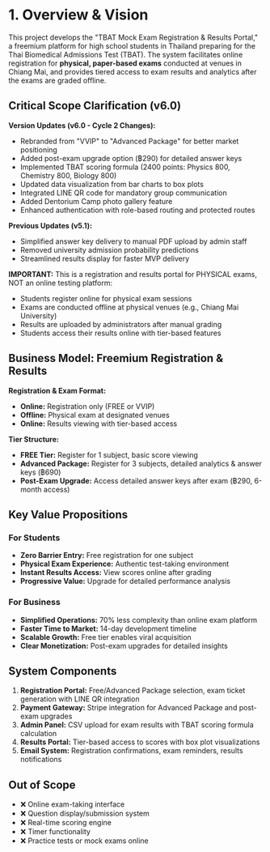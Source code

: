# 1. Overview & Vision

This project develops the "TBAT Mock Exam Registration & Results Portal," a freemium platform for high school students in Thailand preparing for the Thai Biomedical Admissions Test (TBAT). The system facilitates online registration for **physical, paper-based exams** conducted at venues in Chiang Mai, and provides tiered access to exam results and analytics after the exams are graded offline.

## Critical Scope Clarification (v6.0)

**Version Updates (v6.0 - Cycle 2 Changes):**
- Rebranded from "VVIP" to "Advanced Package" for better market positioning
- Added post-exam upgrade option (฿290) for detailed answer keys
- Implemented TBAT scoring formula (2400 points: Physics 800, Chemistry 800, Biology 800)
- Updated data visualization from bar charts to box plots
- Integrated LINE QR code for mandatory group communication
- Added Dentorium Camp photo gallery feature
- Enhanced authentication with role-based routing and protected routes

**Previous Updates (v5.1):**
- Simplified answer key delivery to manual PDF upload by admin staff
- Removed university admission probability predictions
- Streamlined results display for faster MVP delivery

**IMPORTANT:** This is a registration and results portal for PHYSICAL exams, NOT an online testing platform:
- Students register online for physical exam sessions
- Exams are conducted offline at physical venues (e.g., Chiang Mai University)
- Results are uploaded by administrators after manual grading
- Students access their results online with tier-based features

## Business Model: Freemium Registration & Results

**Registration & Exam Format:**
- **Online:** Registration only (FREE or VVIP)
- **Offline:** Physical exam at designated venues
- **Online:** Results viewing with tier-based access

**Tier Structure:**
- **FREE Tier:** Register for 1 subject, basic score viewing
- **Advanced Package:** Register for 3 subjects, detailed analytics & answer keys (฿690)
- **Post-Exam Upgrade:** Access detailed answer keys after exam (฿290, 6-month access)

## Key Value Propositions

### For Students
- **Zero Barrier Entry:** Free registration for one subject
- **Physical Exam Experience:** Authentic test-taking environment
- **Instant Results Access:** View scores online after grading
- **Progressive Value:** Upgrade for detailed performance analysis

### For Business
- **Simplified Operations:** 70% less complexity than online exam platform
- **Faster Time to Market:** 14-day development timeline
- **Scalable Growth:** Free tier enables viral acquisition
- **Clear Monetization:** Post-exam upgrades for detailed insights

## System Components

1. **Registration Portal:** Free/Advanced Package selection, exam ticket generation with LINE QR integration
2. **Payment Gateway:** Stripe integration for Advanced Package and post-exam upgrades
3. **Admin Panel:** CSV upload for exam results with TBAT scoring formula calculation
4. **Results Portal:** Tier-based access to scores with box plot visualizations
5. **Email System:** Registration confirmations, exam reminders, results notifications

## Out of Scope

- ❌ Online exam-taking interface
- ❌ Question display/submission system
- ❌ Real-time scoring engine
- ❌ Timer functionality
- ❌ Practice tests or mock exams online
